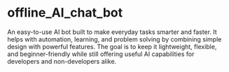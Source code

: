 # offline_AI_chat_bot
An easy-to-use AI bot built to make everyday tasks smarter and faster. It helps with automation, learning, and problem solving by combining simple design with powerful features. The goal is to keep it lightweight, flexible, and beginner-friendly while still offering useful AI capabilities for developers and non-developers alike.
